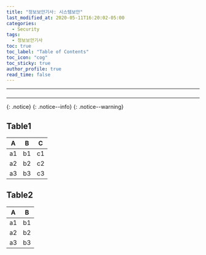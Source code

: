 ```yaml
---
title: "정보보안기사: 시스템보안"
last_modified_at: 2020-05-11T16:20:02-05:00
categories:
  - Security
tags:
  - 정보보안기사
toc: true 
toc_label: "Table of Contents"
toc_icon: "cog"
toc_sticky: true 
author_profile: true 
read_time: false 
---
```

---
### 
---
{: .notice}
{: .notice--info}
{: .notice--warning}
## Table1
|A        |B         |C          |
|---------|----------|-----------|
| a1 | b1| c1 |
| a2 | b2 | c2 |
| a3 | b3 | c3 |

## Table2

|A        |B         |
|---------|----------|
| a1 | b1 |
| a2 | b2 |
| a3 | b3 |


